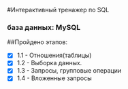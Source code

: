 #Интерактивный тренажер по SQL

### база данных: MySQL

##Пройдено этапов:
- [X] 1.1 - Отношения(таблицы)
- [x] 1.2 - Выборка данных.
- [x] 1.3 - Запросы, групповые операции
- [x] 1.4 - Вложенные запросы